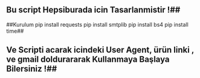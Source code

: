 ## Bu script Hepsiburada icin Tasarlanmistir !##

##Kurulum
pip install requests
pip install smtplib
pip install bs4 
pip install time##

## Ve Scripti acarak icindeki User Agent,  ürün linki , ve gmail doldurararak Kullanmaya Başlaya Bilersiniz !## 
